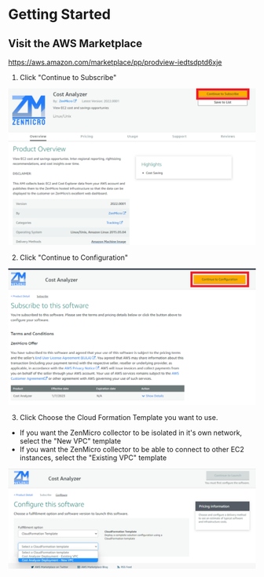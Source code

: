 # Getting Started

## Visit the AWS Marketplace

https://aws.amazon.com/marketplace/pp/prodview-iedtsdptd6xje

1. Click "Continue to Subscribe"

![Alt Text](/img/marketplace.png)

2. Click "Continue to Configuration"

![Alt Text](/img/marketplace-config.png)

3. Click Choose the Cloud Formation Template you want to use.

* If you want the ZenMicro collector to be isolated in it's own network, select the "New VPC" template
* If you want the ZenMicro collector to be able to connect to other EC2 instances, select the "Existing VPC" template

![Alt Text](/img/choose-cft.png)